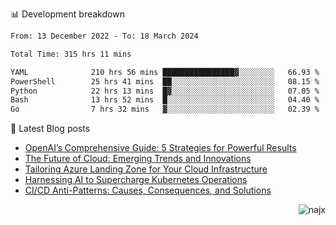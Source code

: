 📊 Development breakdown
<!--START_SECTION:waka-->

```txt
From: 13 December 2022 - To: 18 March 2024

Total Time: 315 hrs 11 mins

YAML              210 hrs 56 mins ████████████████▓░░░░░░░░   66.93 %
PowerShell        25 hrs 41 mins  ██░░░░░░░░░░░░░░░░░░░░░░░   08.15 %
Python            22 hrs 13 mins  █▓░░░░░░░░░░░░░░░░░░░░░░░   07.05 %
Bash              13 hrs 52 mins  █░░░░░░░░░░░░░░░░░░░░░░░░   04.40 %
Go                7 hrs 32 mins   ▓░░░░░░░░░░░░░░░░░░░░░░░░   02.39 %
```

<!--END_SECTION:waka-->

📕 Latest Blog posts

<!-- BLOG-POST-LIST:START -->
- [OpenAI’s Comprehensive Guide: 5 Strategies for Powerful Results](https://najx.dev/openai's-comprehensive-guide-to-prompt-writing-five-new-strategies-for-powerful-results/)
- [The Future of Cloud: Emerging Trends and Innovations](https://najx.dev/the-future-of-cloud-emerging-trends-and-innovations/)
- [Tailoring Azure Landing Zone for Your Cloud Infrastructure](https://najx.dev/tailoring-your-azure-landing-zone-for-cloud-infrastructure/)
- [Harnessing AI to Supercharge Kubernetes Operations](https://najx.dev/harnessing-ai-to-supercharge-kubernetes-operations/)
- [CI/CD Anti-Patterns: Causes, Consequences, and Solutions](https://najx.dev/cicd-anti-patterns/)
<!-- BLOG-POST-LIST:END -->

<p align="right">
  <img src="https://komarev.com/ghpvc/?username=najx&label=GitHub%20Profile%20Views&color=yellow&style=flat" alt="najx" />
</p align="center">
